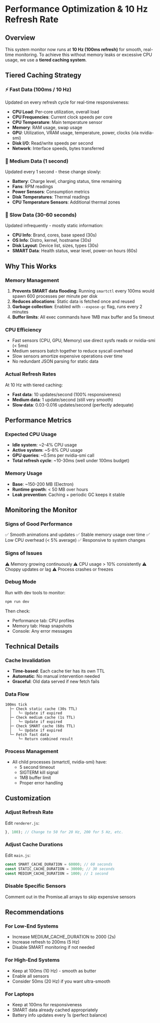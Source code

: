 # Performance Optimization & 10 Hz Refresh Rate

## Overview
This system monitor now runs at **10 Hz (100ms refresh)** for smooth, real-time monitoring. To achieve this without memory leaks or excessive CPU usage, we use a **tiered caching system**.

## Tiered Caching Strategy

### ⚡ Fast Data (100ms / 10 Hz)
Updated on every refresh cycle for real-time responsiveness:
- **CPU Load**: Per-core utilization, overall load
- **CPU Frequencies**: Current clock speeds per core
- **CPU Temperature**: Main temperature sensor
- **Memory**: RAM usage, swap usage
- **GPU**: Utilization, VRAM usage, temperature, power, clocks (via nvidia-smi)
- **Disk I/O**: Read/write speeds per second
- **Network**: Interface speeds, bytes transferred

### 🔄 Medium Data (1 second)
Updated every 1 second - these change slowly:
- **Battery**: Charge level, charging status, time remaining
- **Fans**: RPM readings
- **Power Sensors**: Consumption metrics
- **Disk Temperatures**: Thermal readings
- **CPU Temperature Sensors**: Additional thermal zones

### 🐌 Slow Data (30-60 seconds)
Updated infrequently - mostly static information:
- **CPU Info**: Brand, cores, base speed (30s)
- **OS Info**: Distro, kernel, hostname (30s)
- **Disk Layout**: Device list, sizes, types (30s)
- **SMART Data**: Health status, wear level, power-on hours (60s)

## Why This Works

### Memory Management
1. **Prevents SMART data flooding**: Running `smartctl` every 100ms would spawn 600 processes per minute per disk
2. **Reduces allocations**: Static data is fetched once and reused
3. **Garbage collection**: Enabled with `--expose-gc` flag, runs every 2 minutes
4. **Buffer limits**: All exec commands have 1MB max buffer and 5s timeout

### CPU Efficiency
- Fast sensors (CPU, GPU, Memory) use direct sysfs reads or nvidia-smi (< 5ms)
- Medium sensors batch together to reduce syscall overhead
- Slow sensors amortize expensive operations over time
- No redundant JSON parsing for static data

### Actual Refresh Rates
At 10 Hz with tiered caching:
- **Fast data**: 10 updates/second (100% responsiveness)
- **Medium data**: 1 update/second (still very smooth)
- **Slow data**: 0.03-0.016 updates/second (perfectly adequate)

## Performance Metrics

### Expected CPU Usage
- **Idle system**: ~2-4% CPU usage
- **Active system**: ~5-8% CPU usage
- **GPU queries**: ~0.5ms per nvidia-smi call
- **Total refresh cycle**: ~10-30ms (well under 100ms budget)

### Memory Usage
- **Base**: ~150-200 MB (Electron)
- **Runtime growth**: < 50 MB over hours
- **Leak prevention**: Caching + periodic GC keeps it stable

## Monitoring the Monitor

### Signs of Good Performance
✅ Smooth animations and updates
✅ Stable memory usage over time
✅ Low CPU overhead (< 5% average)
✅ Responsive to system changes

### Signs of Issues
⚠️ Memory growing continuously
⚠️ CPU usage > 10% consistently
⚠️ Choppy updates or lag
⚠️ Process crashes or freezes

### Debug Mode
Run with dev tools to monitor:
```bash
npm run dev
```

Then check:
- Performance tab: CPU profiles
- Memory tab: Heap snapshots
- Console: Any error messages

## Technical Details

### Cache Invalidation
- **Time-based**: Each cache tier has its own TTL
- **Automatic**: No manual intervention needed
- **Graceful**: Old data served if new fetch fails

### Data Flow
```
100ms tick
  ├─ Check static cache (30s TTL)
  │   └─ Update if expired
  ├─ Check medium cache (1s TTL)
  │   └─ Update if expired
  ├─ Check SMART cache (60s TTL)
  │   └─ Update if expired
  └─ Fetch fast data
      └─ Return combined result
```

### Process Management
- All child processes (smartctl, nvidia-smi) have:
  - 5 second timeout
  - SIGTERM kill signal
  - 1MB buffer limit
  - Proper error handling

## Customization

### Adjust Refresh Rate
Edit `renderer.js`:
```javascript
}, 100); // Change to 50 for 20 Hz, 200 for 5 Hz, etc.
```

### Adjust Cache Durations
Edit `main.js`:
```javascript
const SMART_CACHE_DURATION = 60000; // 60 seconds
const STATIC_CACHE_DURATION = 30000; // 30 seconds
const MEDIUM_CACHE_DURATION = 1000; // 1 second
```

### Disable Specific Sensors
Comment out in the Promise.all arrays to skip expensive sensors

## Recommendations

### For Low-End Systems
- Increase MEDIUM_CACHE_DURATION to 2000 (2s)
- Increase refresh to 200ms (5 Hz)
- Disable SMART monitoring if not needed

### For High-End Systems
- Keep at 100ms (10 Hz) - smooth as butter
- Enable all sensors
- Consider 50ms (20 Hz) if you want ultra-smooth

### For Laptops
- Keep at 100ms for responsiveness
- SMART data already cached appropriately
- Battery info updates every 1s (perfect balance)

